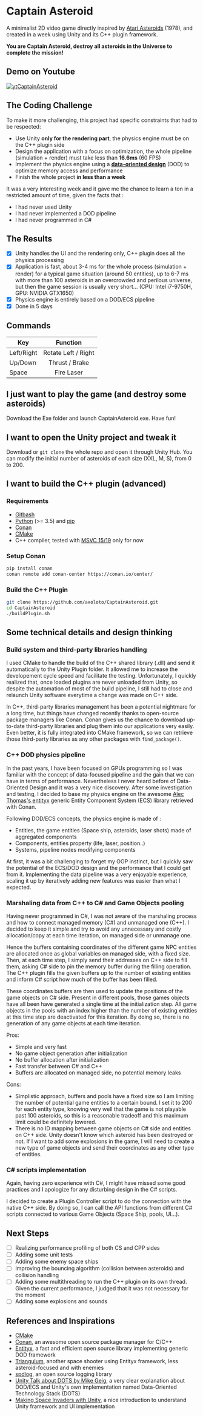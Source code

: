 # Captain Asteroid

A minimalist 2D video game directly inspired by [Atari Asteroids](https://www.youtube.com/watch?v=WYSupJ5r2zo) (1978), and created in a week using Unity and its C++ plugin framework. 

**You are Captain Asteroid, destroy all asteroids in the Universe to complete the mission!**

## Demo on Youtube
[![ytCaptainAsteroid](ytCaptainAsteroid.jpg)](https://www.youtube.com/watch?v=u3iGnAMILYUy "Video on Youtube")

## The Coding Challenge

To make it more challenging, this project had specific constraints that had to be respected:
- Use Unity **only for the rendering part**, the physics engine must be on the C++ plugin side
- Design the application with a focus on optimization, the whole pipeline (simulation + render) must take less than **16.6ms** (60 FPS)
- Implement the physics engine using a **[data-oriented design](https://en.wikipedia.org/wiki/Data-oriented_design)** (DOD) to optimize memory access and performance
- Finish the whole project **in less than a week**

It was a very interesting week and it gave me the chance to learn a ton in a restricted amount of time, given the facts that :
- I had never used Unity
- I had never implemented a DOD pipeline
- I had never programmed in C#
  
## The Results

- [x] Unity handles the UI and the rendering only, C++ plugin does all the physics processing
- [x] Application is fast, about 3-4 ms for the whole process (simulation + render) for a typical game situation (around 50 entities), up to 6-7 ms with more than 100 asteroids in an overcrowded and perilous universe, but then the game session is usually very short... (CPU: Intel i7-9750H, GPU: NVIDIA GTX1650)
- [x] Physics engine is entirely based on a DOD/ECS pipeline
- [x] Done in 5 days

## Commands
| Key   |      Function      |
|----------|:-------------:|
| Left/Right |  Rotate Left / Right |
| Up/Down | Thrust / Brake |
| Space | Fire Laser |


## I just want to play the game (and destroy some asteroids)
Download the Exe folder and launch CaptainAsteroid.exe. Have fun!

## I want to open the Unity project and tweak it
Download or `git clone` the whole repo and open it through Unity Hub. You can modify the initial number of asteroids of each size (XXL, M, S), from 0 to 200. 

## I want to build the C++ plugin (advanced)

### Requirements

- [Gitbash](https://git-scm.com/downloads)
- [Python](https://www.python.org/) (>= 3.5) and [pip](https://pypi.org/project/pip/)
- [Conan](https://conan.io/)
- [CMake](https://cmake.org/download/)
- C++ compiler, tested with [MSVC 15/19](https://visualstudio.microsoft.com/vs/features/cplusplus/) only for now 

### Setup Conan

```bash
pip install conan
conan remote add conan-center https://conan.io/center/
```
### Build the C++ Plugin

```bash
git clone https://github.com/axoloto/CaptainAsteroid.git
cd CaptainAsteroid
./buildPlugin.sh
```

## Some technical details and design thinking

### Build system and third-party libraries handling
I used CMake to handle the build of the C++ shared library (.dll) and send it automatically to the Unity Plugin folder. It allowed me to increase the developement cycle speed and facilitate the testing. Unfortunately, I quickly realized that, once loaded plugins are never unloaded from Unity, so despite the automation of most of the build pipeline, I still had to close and relaunch Unity software everytime a change was made on C++ side. 

In C++, third-party libraries management has been a potential nightmare for a long time, but things have changed recently thanks to open-source package managers like Conan. Conan gives us the chance to download up-to-date third-party libraries and plug them into our applications very easily. Even better, it is fully integrated into CMake framework, so we can retrieve those third-party libraries as any other packages with `find_package()`.

### C++ DOD physics pipeline
In the past years, I have been focused on GPUs programming so I was familiar with the concept of data-focused pipeline and the gain that we can have in terms of performance. Nevertheless I never heard before of Data-Oriented Design and it was a very nice discovery. After some investigation and testing, I decided to base my physics engine on the awesome [Alec Thomas's entityx](https://github.com/alecthomas/entityx) generic Entity Component System (ECS) library retrieved with Conan. 

Following DOD/ECS concepts, the physics engine is made of :
- Entities, the game entities (Space ship, asteroids, laser shots) made of aggregated components
- Components, entities property (life, laser, position..)
- Systems, pipeline nodes modifying components

At first, it was a bit challenging to forget my OOP instinct, but I quickly saw the potential of the ECS/DOD design and the performance that I could get from it. Implementing the data pipeline was a very enjoyable experience, scaling it up by iteratively adding new features was easier than what I expected.

### Marshaling data from C++ to C# and Game Objects pooling
Having never programmed in C#, I was not aware of the marshaling process and how to connect managed memory (C#) and unmanaged one (C++). I decided to keep it simple and try to avoid any unnecessary and costly allocation/copy at each time iteration, on managed side or unmanage one.

Hence the buffers containing coordinates of the different game NPC entities are allocated once as global variables on managed side, with a fixed size. Then, at each time step, I simply send their addresses on C++ side to fill them, asking C# side to pin the memory buffer during the filling operation. The C++ plugin fills the given buffers up to the number of existing entities and inform C# script how much of the buffer has been filled.

These coordinates buffers are then used to update the positions of the game objects on C# side. Present in different pools, those games objects have all been have generated a single time at the initialization step. All game objects in the pools with an index higher than the number of existing entities at this time step are deactivated for this iteration. By doing so, there is no generation of any game objects at each time iteration.

Pros:
- Simple and very fast
- No game object generation after initialization
- No buffer allocation after initialization
- Fast transfer between C# and C++
- Buffers are allocated on managed side, no potential memory leaks

Cons:
- Simplistic approach, buffers and pools have a fixed size so I am limiting the number of potential game entities to a certain bound. I set it to 200 for each entity type, knowing very well that the game is not playable past 100 asteroids, so this is a reasonable tradeoff and this maximum limit could be definitely lowered.
- There is no ID mapping between game objects on C# side and entities on C++ side. Unity doesn't know which asteroid has been destroyed or not. If I want to add some explosions in the game, I will need to create a new type of game objects and send their coordinates as any other type of entities. 

### C# scripts implementation

Again, having zero experience with C#, I might have missed some good practices and I apologize for any disturbing design in the C# scripts.

I decided to create a Plugin Controller script to do the connection with the native C++ side. By doing so, I can call the API functions from different C# scripts connected to various Game Objects (Space Ship, pools, UI...).

## Next Steps
- [ ] Realizing performance profiling of both CS and CPP sides
- [ ] Adding some unit tests
- [ ] Adding some enemy space ships
- [ ] Improving the bouncing algorithm (collision between asteroids) and collision handling
- [ ] Adding some multithreading to run the C++ plugin on its own thread. Given the current performance, I judged that it was not necessary for the moment
- [ ] Adding some explosions and sounds

## References and Inspirations

- [CMake](https://cmake.org/)
- [Conan](https://conan.io/), an awesome open source package manager for C/C++
- [Entityx](https://github.com/alecthomas/entityx), a fast and efficient open source library implementing generic DOD framework
- [Triangulum](https://github.com/TransNeptunianStudios/Triangulum), another space shooter using Entityx framework, less asteroid-focused and with enemies
- [spdlog](https://github.com/gabime/spdlog), an open source logging library
- [Unity Talk about DOTS by Mike Geig](https://www.youtube.com/watch?v=BNMrevfB6Q0&list=PLX2vGYjWbI0S1wHRTyDiPtKLEPTWFi4cd&index=1), a very clear explanation about DOD/ECS and Unity's own implementation named Data-Oriented Technology Stack (DOTS)
- [Making Space Invaders with Unity](https://www.youtube.com/watch?v=cnfwNzpoIlA), a nice introduction to understand Unity framework and UI implementation
